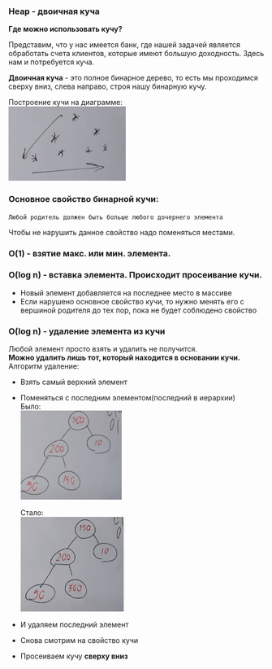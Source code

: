 ### Heap - двоичная куча

__Где можно использовать кучу?__

Представим, что у нас имеется банк, где нашей задачей является обработать счета
клиентов, которые имеют большую доходность. Здесь нам и потребуется куча.

**Двоичная куча** - это полное бинарное дерево, то есть мы проходимся сверху вниз,
слева направо, строя нашу бинарную кучу.

Построение кучи на диаграмме:\
![img.png](1.png)

### Основное свойство бинарной кучи:

    Любой родитель должен быть больше любого дочернего элемента

Чтобы не нарушить данное свойство надо поменяться местами.

### O(1) - взятие макс. или мин. элемента.
### O(log n) - вставка элемента. Происходит просеивание кучи.
 - Новый элемент добавляется на последнее место в массиве
 - Если нарушено основное свойство кучи, то нужно менять его с вершиной родителя до тех пор,
пока не будет соблюдено свойство

### O(log n) - удаление элемента из кучи
Любой элемент просто взять и удалить не получится.\
**Можно удалить лишь тот, который находится в основании кучи.**\
Алгоритм удаление:
 - Взять самый верхний элемент 
 - Поменяться с последним элементом(последний в иерархии)\
   Было:\
   ![img.png](3.png)
   
   Стало:\
   ![img.png](2.png)
 - И удаляем последний элемент
 - Снова смотрим на свойство кучи
 - Просеиваем кучу **сверху вниз**

 